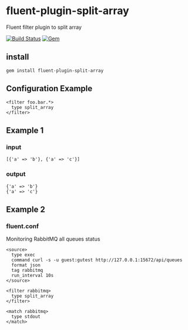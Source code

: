 # fluent-plugin-split-array

Fluent filter plugin to split array

[![Build Status](https://travis-ci.org/SNakano/fluent-plugin-split-array.svg)](https://travis-ci.org/SNakano/fluent-plugin-split-array)
[![Gem](https://img.shields.io/gem/dt/fluent-plugin-split-array.svg)](https://rubygems.org/gems/fluent-plugin-split-array)


## install

```
gem install fluent-plugin-split-array
```

## Configuration Example

```
<filter foo.bar.*>
  type split_array
</filter>
```

## Example 1

### input

```
[{'a' => 'b'}, {'a' => 'c'}]
```

### output

```
{'a' => 'b'}
{'a' => 'c'}
```

## Example 2

### fluent.conf

Monitoring RabbitMQ all queues status
```
<source>
  type exec
  command curl -s -u guest:gutest http://127.0.0.1:15672/api/queues
  format json
  tag rabbitmq
  run_interval 10s
</source>

<filter rabbitmq>
  type split_array
</filter>

<match rabbitmq>
  type stdout
</match>
```
